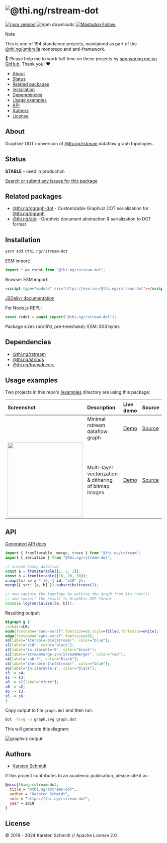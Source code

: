 <!-- This file is generated - DO NOT EDIT! -->
<!-- Please see: https://github.com/thi-ng/umbrella/blob/develop/CONTRIBUTING.md#changes-to-readme-files -->
# ![@thi.ng/rstream-dot](https://media.thi.ng/umbrella/banners-20230807/thing-rstream-dot.svg?622b0351)

[![npm version](https://img.shields.io/npm/v/@thi.ng/rstream-dot.svg)](https://www.npmjs.com/package/@thi.ng/rstream-dot)
![npm downloads](https://img.shields.io/npm/dm/@thi.ng/rstream-dot.svg)
[![Mastodon Follow](https://img.shields.io/mastodon/follow/109331703950160316?domain=https%3A%2F%2Fmastodon.thi.ng&style=social)](https://mastodon.thi.ng/@toxi)

> [!NOTE]
> This is one of 194 standalone projects, maintained as part
> of the [@thi.ng/umbrella](https://github.com/thi-ng/umbrella/) monorepo
> and anti-framework.
>
> 🚀 Please help me to work full-time on these projects by [sponsoring me on
> GitHub](https://github.com/sponsors/postspectacular). Thank you! ❤️

- [About](#about)
- [Status](#status)
- [Related packages](#related-packages)
- [Installation](#installation)
- [Dependencies](#dependencies)
- [Usage examples](#usage-examples)
- [API](#api)
- [Authors](#authors)
- [License](#license)

## About

Graphviz DOT conversion of [@thi.ng/rstream](https://github.com/thi-ng/umbrella/tree/develop/packages/rstream) dataflow graph topologies.

## Status

**STABLE** - used in production

[Search or submit any issues for this package](https://github.com/thi-ng/umbrella/issues?q=%5Brstream-dot%5D+in%3Atitle)

## Related packages

- [@thi.ng/dgraph-dot](https://github.com/thi-ng/umbrella/tree/develop/packages/dgraph-dot) - Customizable Graphviz DOT serialization for [@thi.ng/dgraph](https://github.com/thi-ng/umbrella/tree/develop/packages/dgraph)
- [@thi.ng/dot](https://github.com/thi-ng/umbrella/tree/develop/packages/dot) - Graphviz document abstraction & serialization to DOT format

## Installation

```bash
yarn add @thi.ng/rstream-dot
```

ESM import:

```ts
import * as rsdot from "@thi.ng/rstream-dot";
```

Browser ESM import:

```html
<script type="module" src="https://esm.run/@thi.ng/rstream-dot"></script>
```

[JSDelivr documentation](https://www.jsdelivr.com/)

For Node.js REPL:

```js
const rsdot = await import("@thi.ng/rstream-dot");
```

Package sizes (brotli'd, pre-treeshake): ESM: 803 bytes

## Dependencies

- [@thi.ng/rstream](https://github.com/thi-ng/umbrella/tree/develop/packages/rstream)
- [@thi.ng/strings](https://github.com/thi-ng/umbrella/tree/develop/packages/strings)
- [@thi.ng/transducers](https://github.com/thi-ng/umbrella/tree/develop/packages/transducers)

## Usage examples

Two projects in this repo's
[/examples](https://github.com/thi-ng/umbrella/tree/develop/examples)
directory are using this package:

| Screenshot                                                                                                          | Description                                            | Live demo                                              | Source                                                                              |
|:--------------------------------------------------------------------------------------------------------------------|:-------------------------------------------------------|:-------------------------------------------------------|:------------------------------------------------------------------------------------|
|                                                                                                                     | Minimal rstream dataflow graph                         | [Demo](https://demo.thi.ng/umbrella/rstream-dataflow/) | [Source](https://github.com/thi-ng/umbrella/tree/develop/examples/rstream-dataflow) |
| <img src="https://raw.githubusercontent.com/thi-ng/umbrella/develop/assets/examples/trace-bitmap.jpg" width="240"/> | Multi-layer vectorization & dithering of bitmap images | [Demo](https://demo.thi.ng/umbrella/trace-bitmap/)     | [Source](https://github.com/thi-ng/umbrella/tree/develop/examples/trace-bitmap)     |

## API

[Generated API docs](https://docs.thi.ng/umbrella/rstream-dot/)

```ts tangle:export/readme.ts
import { fromIterable, merge, trace } from "@thi.ng/rstream";
import { serialize } from "@thi.ng/rstream-dot";

// create dummy dataflow
const a = fromIterable([1, 2, 3]);
const b = fromIterable([10, 20, 30]);
a.map((x) => x * 10, { id: "x10" });
merge({ src: [a, b] }).subscribe(trace());

// now capture the topology by walking the graph from its root(s)
// and convert the result to GraphViz DOT format
console.log(serialize([a, b]));
```

Resulting output:

```dot tangle:export/readme.dot
digraph g {
rankdir=LR;
node[fontname="sans-serif",fontsize=10,style=filled,fontcolor=white];
edge[fontname="sans-serif",fontsize=10];
s0[label="iterable-0\n(Stream)", color="blue"];
s1[label="x10", color="black"];
s2[label="in-iterable-0", color="black"];
s3[label="streammerge-2\n(StreamMerge)", color="red"];
s4[label="sub-3", color="black"];
s5[label="iterable-1\n(Stream)", color="blue"];
s6[label="in-iterable-1", color="black"];
s3 -> s4;
s2 -> s3;
s0 -> s1[label="xform"];
s0 -> s2;
s6 -> s3;
s5 -> s6;
}
```

Copy output to file `graph.dot` and then run:

```bash
dot -Tsvg -o graph.svg graph.dot
```

This will generate this diagram:

![graphviz output](../../assets/examples/rs-dot-example.svg)

## Authors

- [Karsten Schmidt](https://thi.ng)

If this project contributes to an academic publication, please cite it as:

```bibtex
@misc{thing-rstream-dot,
  title = "@thi.ng/rstream-dot",
  author = "Karsten Schmidt",
  note = "https://thi.ng/rstream-dot",
  year = 2018
}
```

## License

&copy; 2018 - 2024 Karsten Schmidt // Apache License 2.0
